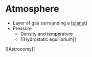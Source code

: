 # Atmosphere

- Layer of gas surrounding a [[planet]]
- Pressure
  - Density and temperature
  - [[Hydrostatic equilibrium]]

[[Astronomy]]

[//begin]: # "Autogenerated link references for markdown compatibility"
[planet]: planet "Planet"
[//end]: # "Autogenerated link references"